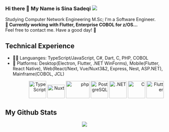 ### Hi there 👋 My Name is Sina Sadeqi <img src="https://user-badge.committers.top/iran/Cimorexave.svg" />

Studying Computer Network Engineering M.Sc; I'm a Software Engineer. <br>
<strong>🔭 Currently working with Flutter, Enterprise COBOL for z/OS...</strong> <br>
Feel free to contact me. Have a good day! 🌱

## Technical Experience
<ul> 
  <li> 👨‍💻 Languanges: TypeScript/JavaScript, C#, Dart, C, PHP, COBOL</li>
  <!--<li> ⚙️ Frameworks & Tools: React/Next, Vue/Nuxt(3,2), Nestjs, Express, Electron, .NET Core (ASP.NET, WinForms, ClassLib, xUnit), Flutter</li>-->
  <li> 🌱 Platforms: Desktop(Electron, Flutter, .NET WinForms), Mobile(Flutter, React Native), Web(React/Next, Vue/Nuxt3&2, Express, Nest, ASP.NET), Mainframe(COBOL, JCL)</li>
  <!--<li> ⚡ Other Technologies: Docker, Linux </li>-->
</ul>
<p align="right" >
  
  <img src="https://seeklogo.com/images/T/typescript-logo-B29A3F462D-seeklogo.com.png" alt="TypeScript" width="55" height="55"/>
  <img src="https://seeklogo.com/images/N/nuxt-logo-64E0472AA8-seeklogo.com.png" alt="Nuxt" width="55" height="43"/>
  <img src="https://seeklogo.com/images/P/PHP-logo-0B2FDC4529-seeklogo.com.png" alt="php" width="75" height="55"/>
  <img src="https://seeklogo.com/images/P/PostgreSQL_Inc-logo-09A7EFEB72-seeklogo.com.png" alt="PostgreSQL" width="55" height="55" margin="5"/>
  <img src="https://seeklogo.com/images/M/microsoft-net-framework-logo-B9BA1A3DA1-seeklogo.com.png" alt=".NET" width="55" height="55" margin="5"/>
  <img src="https://seeklogo.com/images/C/c-programming-language-logo-9B32D017B1-seeklogo.com.png" alt="C" width="55" height="55"/>
  <img src="https://seeklogo.com/images/F/flutter-logo-5086DD11C5-seeklogo.com.png" alt="Flutter" width="55" height="55"/>
    
</p> 

## My Github Stats
<div align="">
<div align="center" >
  <img src="https://github-readme-stats.vercel.app/api/top-langs/?username=Cimorexave&hide=html,CSS,SCSS,python&langs_count=10&theme=dracula&layout=compact"/>
</div>
  <!--
<div align="" >
  <img src="https://github-readme-stats.vercel.app/api?username=Cimorexave&count_private=true&theme=merko"/>
</div> -->
</div>
